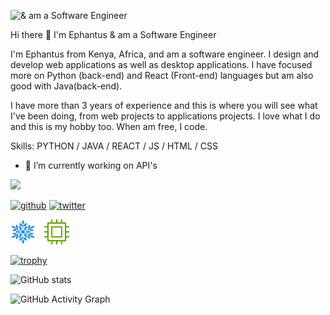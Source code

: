 
![& am a Software Engineer](https://pbs.twimg.com/profile_banners/1204024882037690368/1632783230/600x200)

Hi there 👋
I'm Ephantus & am a Software Engineer

I'm Ephantus from Kenya, Africa, and am a software engineer. I design and develop web applications as well as desktop applications. I have focused more on Python (back-end) and React (Front-end) languages but am also good with Java(back-end).

I have more than 3 years of experience and this is where you will see what I've been doing, from web projects to applications projects. I love what I do and this is my hobby too. When am free, I code.

Skills: PYTHON / JAVA / REACT / JS / HTML / CSS

- 🔭 I’m currently working on API's 

<img src="https://github.com/devephy/devephy/blob/main/giphy.gif" width="256" />


[<img src='https://cdn.jsdelivr.net/npm/simple-icons@3.0.1/icons/github.svg' alt='github' height='40'>](https://github.com/devephy)  [<img src='https://cdn.jsdelivr.net/npm/simple-icons@3.0.1/icons/twitter.svg' alt='twitter' height='40'>](https://twitter.com/Ephantuz254)  

<a href='https://archiveprogram.github.com/'><img src='https://raw.githubusercontent.com/acervenky/animated-github-badges/master/assets/acbadge.gif' width='40' height='40'></a> <a href='https://docs.github.com/en/developers'><img src='https://raw.githubusercontent.com/acervenky/animated-github-badges/master/assets/devbadge.gif' width='40' height='40'></a> 

[![trophy](https://github-profile-trophy.vercel.app/?username=devephy)](https://github.com/ryo-ma/github-profile-trophy)

![GitHub stats](https://github-readme-stats.vercel.app/api?username=devephy&show_icons=true)  

![GitHub Activity Graph](https://activity-graph.herokuapp.com/graph?username=devephy)  

